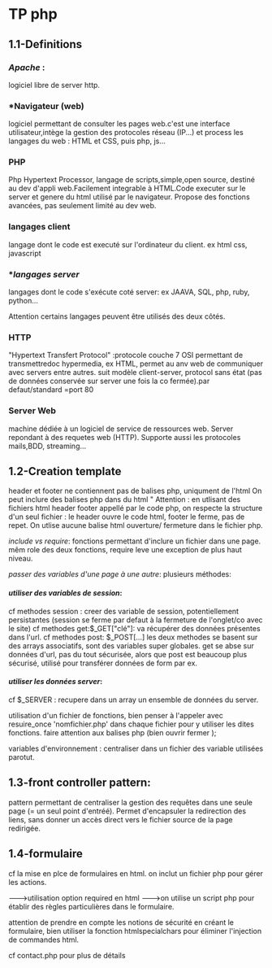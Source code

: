 # TP php

## **1.1-Definitions**

### *Apache* : 

logiciel libre de server http.

### *Navigateur (web)

logiciel permettant de consulter les pages web.c'est une interface utilisateur,intège la gestion des protocoles réseau (IP...) et process les langages du web : HTML et CSS, puis php, js...

### **PHP**

Php Hypertext Processor, langage de scripts,simple,open source, destiné au dev d'appli web.Facilement integrable à HTML.Code executer sur le server et genere du html utilisé par le navigateur. Propose des fonctions avancées, pas seulement limité au dev web.

### **langages client**

langage dont le code est executé sur l'ordinateur du client. ex html css, javascript

### **langages server*

langages dont le code s'exécute coté server: ex JAAVA, SQL, php, ruby, python...

Attention certains langages peuvent être utilisés des deux côtés.

### **HTTP**

"Hypertext Transfert Protocol" :protocole couche 7 OSI permettant de transmettredoc hypermedia, ex HTML, permet au anv web de communiquer avec servers entre autres. suit modèle client-server, protocol sans état (pas de données conservée sur server une fois la co fermée).par defaut/standard =port 80

### **Server Web**

machine dédiée à un logiciel de service de ressources web. Server repondant à des requetes web (HTTP). Supporte aussi les protocoles mails,BDD, streaming...

## **1.2-Creation template**

header et footer ne contiennent pas de balises php, uniqument de l'html
On peut inclure des balises php dans du html "<?php ....;?>
Attention : en utlisant des fichiers html header footer appellé par le code php, on respecte la structure d'un seul fichier : le header ouvre le code html, footer le ferme, pas de repet. On utlise aucune balise html ouverture/ fermeture dans le fichier php.

*include vs require*: fonctions permettant d'inclure un fichier dans une page. mêm role des deux fonctions, require leve une exception de plus haut niveau.

*passer des variables d'une page à une autre*: plusieurs méthodes:

#### *utiliser des variables de session*:
cf methodes session : creer des variable de session, potentiellement persistantes (session se ferme par defaut à la fermeture de l'onglet/co avec le site)
cf methodes get:$_GET["clé"]: va récupérer des données présentes dans l'url.
cf methodes post: $_POST[...] 
les deux methodes se basent sur des arrays associatifs, sont des variables super globales. get se abse sur données d'url, pas du tout sécurisée, alors que post est beaucoup plus sécurisé, utilisé pour transférer données de form par ex.

#### *utiliser les données server*:

cf $_SERVER : recupere dans un array un ensemble de données du server.

utilisation d'un fichier de fonctions, bien penser à l'appeler avec resuire_once 'nomfichier.php' dans chaque fichier pour y utiliser les dites fonctions.
faire attention aux balises php (bien ouvrir fermer );

variables d'environnement : centraliser dans un fichier des variable utilisées parotut.

## **1.3-front controller pattern**:

pattern permettant de centraliser la gestion des requêtes dans une seule page (= un seul point d'entréé). Permet d'encapsuler la redirection des liens, sans donner un accès direct vers le fichier source de la page redirigée.

## **1.4-formulaire**

cf la mise en plce de formulaires en html. on inclut un fichier php pour gérer les actions.

--->utilisation option required en html
--->on utilise un script php pour établir des règles particulières dans le formulaire.

attention de prendre en compte les notions de sécurité en créant le formulaire, bien utiliser la fonction htmlspecialchars pour éliminer l'injection de commandes html.

cf contact.php pour plus de détails

